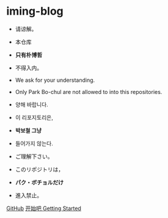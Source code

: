 # iming-blog

- 请谅解。
- 本仓库
- **只有朴博哲**
- 不得入内。

- We ask for your understanding.
- Only Park Bo-chul are not allowed to into this repositories.

- 양해 바랍니다.
- 이 리포지토리은,
- **박보철 그냥**
- 들어가지 않는다.

- ご理解下さい。
- このリポジトリは，
- **パク・ボチョルだけ**
- 進入禁止。

[GitHub](https://github.com/bxx-114514/iming-blog)
[开始吧 Getting Started](README.md)
